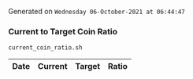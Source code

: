 Generated on `Wednesday 06-October-2021 at 06:44:47`

### Current to Target Coin Ratio
`current_coin_ratio.sh`

Date|Current|Target|Ratio
---|---|---|---
